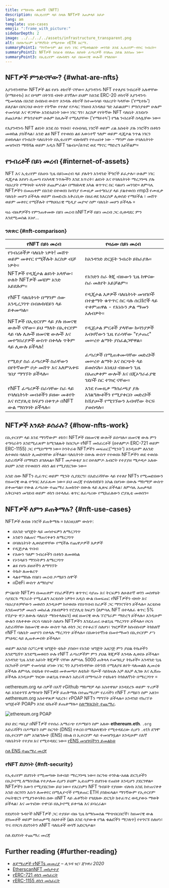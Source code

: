 ```yaml
---
title: የማይተኩ ቶከኖች (NFT)
description: በኢቲሪየም ላይ ስላሉ NFTዎች አጠቃላይ እይታ
lang: am
template: use-cases
emoji: ":frame_with_picture:"
sidebarDepth: 2
image: ../../../../assets/infrastructure_transparent.png
alt: በሆሎግራም አማካኝነት የሚታየው የETH አርማ.
summaryPoint1: ማንኛውንም ልዩ የሆነ ነገር የሚወከልበት መንገድ እንደ ኢቴሪየም-ተኮር ንብረት።
summaryPoint2: NFTዎች ከበፊቱ በበለጠ ለይዘት ፈጣሪዎች የበለጠ ኃይል እየሰጡ ነው።
summaryPoint3: በኢቲሪየም ብሎክቼን ላይ በዘመናዊ ውሎች የጎለበቱ።
---
```


## NFTዎች ምንድናቸው? {#what-are-nfts}

እያንዳንዳቸው NFTዎች ልዩ የሆኑ ቶከኖች ናቸው። እያንዳንዱ NFT የተለያዩ ንብረቶች አሉዋቸው (የማይተኩ) እና በጣም በትንሽ ብዛት ይገኛሉ። ይህም ከእንደ ERC-20 ቶከኖች እያንዳንዱ ሚመሳሰሉ በአንድ ስብስብ ውስጥ እንዳሉ ቶከኖች ከተመሳሳይ ባህሪያት ካላቸው ('የሚተኩ') ይለያል። በቦርሳህ ውስጥ የትኛው የተለየ የዶላር ገንዘብ እንዳለህ ግድ አይልህም፣ ምክንያቱም ሁሉም ተመሳሳይ እና ዋጋቸው አንድአይነት ነው። ነገር ግን፣ እርስዎ የየትኛው NFT ባለቤት _እንደሆኑ_ ይጨነቃሉ፣ ምክንያቱም ሁሉም ከሌሎች የሚለያቸው ('የማይተካ') የግል ንብረቶች ስላሏቸው ነው።

የእያንዳንዱ NFT ልዩነት እንደ ስነ ጥበብ፣ ተሰብሳቢ ነገሮች ወይም ሪል እስቴት ያሉ ነገሮችን በቶከን መወከል ያስችላል፣ አንድ ልዩ NFT የተወሰነ ልዩ እውነተኛ ዓለም ወይም ዲጂታል ንጥል ነገርን ይወክላል። የንብረት ባለቤትነት በኢቲሪየም ብሎክቼን የተጠበቀ ነው - ማንም ሰው የባለቤትነት መዝገብን ማሻሻል ወይም አዲስ NFT ገልብጦ/ለጥፎ ወደ ማኖር ማድረግ አይችልም።

<YouTube id="Xdkkux6OxfM" />

## የንብረቶች በይነ መረብ {#internet-of-assets}

NFT እና ኢቲሪየም በአሁኑ ጊዜ በይነመረብ ላይ ያሉትን አንዳንድ ችግሮች ይፈታሉ፡፡ ሁሉም ነገር ዲጂታል እየሆነ ሲመጣ የአካላዊ ንጥሎችን እንደ እጥረት፣ ልዩነት እና የባለቤትነት ማረጋገጫ ያሉ ባህሪያት የማባዛት ፍላጎት ይጨምራል። በማዕከላዊ አካል ቁጥጥር ስር ባልሆነ መንገድ። ለምሳሌ NFTዎችን በመጠቀም በአንድ በተወሰነ ኩባንያ የሙዚቃ መተግበሪያ ላይ ያልተወሰነ የmp3 የሙዚቃ ባለቤት መሆን ይችላሉ ወይም በመድረክ አቅራቢው በዘፈቀደ ከእርስዎ ሊወሰድ የማይችል ፣ መሸጥ ወይም መቀየር የሚችሉት የማህበራዊ ሚዲያ መያዣ ስም ባለቤት መሆን ይችላሉ ።

ዛሬ ብዙዎቻችን የምንጠቀመው በይነ መረብ ከNFTዎች በይነ መረብ ጋር ሲወዳደር ምን እንደሚመስል እነሆ...

### ንጽጽር {#nft-comparison}

| የNFT በይነ መረብ                                                                                            | የዛሬው በይነ መረብ                                                                                         |
| ------------------------------------------------------------------------------------------------------- | ---------------------------------------------------------------------------------------------------- |
| የንብረቶችዎ ባለቤት ነዎት! መሸጥ ወይም መቀየር የሚችሉት እርስዎ ብቻ ነዎት።                                                       | ከአንዳንድ ድርጅት ንብረት ይከራያሉ።                                                                              |
| NFTዎች የዲጂታል ልዩነት አላቸው፣ ሁለት NFTዎች መቼም አንድ አይደሉም።                                                         | የአንድን ስራ ቅጂ ብዙውን ጊዜ ከዋናው ስራ መለየት አይቻልም።                                                              |
| የNFT ባለቤትነት በማንም ሰው እንዲረጋገጥ በብሎክቼይን ላይ ይቀመጣል።                                                           | የዲጂታል እቃዎች ባለቤትነት መዝገቦች በተቋማት ቁጥጥር ስር ባሉ ሰርቨሮች ላይ ተቀምጠዋል - የእነሱን ቃል ማመን አለብዎት።                       |
| NFTዎች በኢቲርየም ላይ ያሉ ዘመናዊ ውሎች ናቸው። ይህ ማለት በኢተርየም ላይ ባሉ ሌሎች ዘመናዊ ውሎች እና መተግበሪያዎች ውስጥ በቀላሉ ጥቅም ላይ ሊውሉ ይችላሉ! | የዲጅታል ምርቶች ያላቸው ኩባንያዎች አብዛኛውን ጊዜ የራሳቸው "የታጠረ" መሠረተ ልማት ያስፈልጋቸዋል።                                     |
| የሚድያ ስራ ፈጣሪዎች ስራቸውን በየትኛውም ቦታ መሸጥ እና አለምአቀፍ ገበያ ማግኘት ይችላሉ።                                              | ፈጣሪዎች በሚጠቀሙባቸው መድረኮች መሠረተ ልማት እና ስርጭት ላይ ይወሰናሉ። እነዚህ ብዙውን ጊዜ በአጠቃቀም ውሎች እና በጂኦግራፊያዊ ገደቦች ስር ተገዢ ናቸው። |
| የNFT ፈጣሪዎች በራሳቸው ስራ ላይ የባለቤትነት መብቶችን ይዘው መቆየት እና የሮያሊቲ ክፍያን በቀጥታ በNFT ውል ማስገባት ይችላሉ።                    | እንደ የሙዚቃ ማሰራጫያ ያሉ አገልግሎቶችን የሚያቀርቡ መድረኮች ከሽያጮች የሚገኘውን አብዛኛው ትርፍ ያወስዳሉ።                                |

## NFTዎች እንዴት ይሰራሉ? {#how-nfts-work}

በኢተርየም ላይ እንደ ማንኛውም ቶከን፣ NFTዎች በዘመናዊ ውሎች ይሰጣሉ። ዘመናዊ ውሉ ምን ተግባራትን እንደሚፈጽም ከሚገልጹት ከበርካታ የNFT መስፈርቶች (በተለምዶ ERC-721 ወይም ERC-1155) ጋር የሚስማማ ነው። ኮንትራቱ NFTዎችን መፍጠር('ሚንት') እንዲሁም ለአንድ ለተወሰነ ባለቤት ሊመድባቸው ይችላል። ባለቤትነት በውሉ ውስጥ የተወሰኑ NFTዎችን ወደ ተወሰኑ አድራሻዎች በማጓደን ይገለጻል። NFT መታወቂያ እና በተለምዶ አብሮት የተያያዘ ሜታዳታ አለው ይህም አንድ የተወሰነን ቶከን ልዩ የሚያደርገው ነው።

አንድ ሰው NFTን ሲፈጥር ወይም ሚንት ሲያደርግ፣ በአድራሻቸው ላይ የተለየ NFTን የሚመድበውን የዘመናዊ ውል ተግባር እየፈጸሙ ነው። ይህ መረጃ የብሎክቼይን አካል በሆነው በውሉ ማከማቻ ውስጥ ይቀመጣል። የውል ፈጣሪው ተጨማሪ አመክንዮ በውሉ ላይ ሊጽፍ ይችላል፣ ለምሳሌ አጠቃላይ አቅርቦቱን መገደብ ወይም ቶከን በተላለፈ ቁጥር ለፈጣሪው የሚከፈለውን ሮያሊቲ መወሰን።

## NFTዎች ለምን ይጠቅማሉ? {#nft-use-cases}

NFTዎች ለብዙ ነገሮች ይጠቅማሉ ። ከእነዚህም ውስጥ:

- በአንድ ዝግጅት ላይ መሳተፍዎን ለማረጋገጥ
- አንድን ስልጠና ማጠናቀቆን ለማረጋገጥ
- በባለቤትነት ሊወስድዋቸው የሚችሉ የጨዋታዎች እቃዎች
- የዲጅታል ጥበብ
- የእውን ዓለም ንብረቶችን በቶክን ለመወከል
- የኦንላይን ማንነትዎን ለማረጋገጥ
- ልዩ የሆኑ ይዘቶችን ለማግኘት
- ትኬት ለመቁረጥ
- ላልተማከሉ የበይነ መረብ ዶሜይን ስሞች
- በDeFi ውስጥ ለማስያዣ

ምናልባት NFTዎን በመጠቀም የስራዎችዎን ቁጥጥር ሳያጡ እና ትርፍዎን ለሁለተኛ ወገን መስዋዕት ሳያደርጉ ማጋራት የሚፈልግ አርቲስት ነዎት። አዲስ ውል በመፍጠር የNFTዎችን ብዛት እና ባህሪያቶቻቸውን መወሰን እንዲሁም ክተወሰኑ የስነጥበብ ስራዎች ጋር ማገናኘትን ይችላሉ። አርቲስቱ እንደመሆንዎ መጠን መከፈል ያለብዎትን የሮያሊቲ ክፍያን (ለምሳሌ NFT በተላለፈ ቁጥር 5% የሽያጭ ዋጋ ለውሉ ባለቤት ማስተላለፍን) ወደ ዘመናዊ ውሉ ፕሮግራም ማድረግ ይችላሉ። እንዲሁም ውሉን የለቀቀው ቦርሳ ባለቤት ስለሆኑ NFTዎችን እንደፈጠሩ ሁልጊዜ ማረጋገጥ ይችላሉ። ቦርሳ አድራሻቸው ከዘመናዊ ውሎ ውስጥ ካለ ቶከን ጋር የተቆራኘ ስለሆነ፣ ገዢዎችዎ ከስብስብዎ ትክክለኛ የNFT ባለቤት መሆኖን በቀላሉ ማረጋገጥ ይችላሉ። በእውነተኛነቱ በመተማመን በኢተርየም ሥነ ምህዳር ላይ ሊጠቀሙበት ይችላሉ።

ወይም ለአንድ ስፖርታዊ ዝግጅት ቲኬት ያስቡ። የአንድ ዝግጅት አዘጋጅ ምን ያህል ትኬቶችን እንደሚሸጥ እንደሚመወስን ሁሉ የNFT ፈጣሪዎችም ምን ያህል ቅጂዎች እንዳሉ ሊወስኑ ይችላል። አንዳንድ ጊዜ አንድ አይነት ቅጂዎች ናቸው ለምሳሌ 5000 ጠቅላላ የመግቢያ ትኬቶች። አንዳንድ ጊዜ በርካቶች በጣም ተመሳሳይ ሆነው ነገር ግን እያንዳንዳቸው በትንሹ የሚለያዩ ለየት ባለመልክ ሊመረቱ ይችላሉ ለምሳሌ በቲኬቱ የተመደበ መቀመጫ። ለቲኬት ሻጮች ሳይከፍሉ አቻ ለአቻ ሊገዙ እና ሊሸጡ ይችላሉ እንዲሁም ገዢው ሁልጊዜ የውሉን አድራሻ በማጣራት የቲኬቱን ትክክለኛነት በማረጋገጥ ።

በethereum.org ላይ ሰዎች በእኛ የGithub ማከማቻ ላይ አስተዋፅዖ እንዳደረጉ ወይም ጥሪዎች ላይ እንደተገኙ ለማሳየት NFTዎች ይጠቅማሉ በተጨማሪም የራሳችን የNFT ዶሜይን ስም አለን። ለethereum.org አስተዋጽዎ ካደረጉ፣ የPOAP NFTን ማግኘት ይችላሉ። አንዳንድ የክሪፕቶ ዝግጅቶች POAPን እንደ ቲኬቶች ይጤቀማሉ። [ስለማበርከት ተጨማሪ](/contributing/#poap).

![ethereum.org POAP](./poap.png)

ይህ ድር ጣቢያ በNFTዎች የተሰራ አማራጭ የዶሜይን ስም አለው **ethereum.eth**. `.org` አድራሻችን በዶሜይን ስም ስርዓት (DNS) የቀረበ በማእከላዊነት የሚተዳደረው ሲሆን `.eth` ደግሞ በኢተርየም ስም አገልግሎት (ENS) በኩል በ ኢተርየም ላይ ተመዝግቧል። እንዲሁም በእኛ ባለቤትነት የተያዘ እና የሚተዳደር ነው። [የENS መዝገባችንን ይመልከቱ](https://app.ens.domains/name/ethereum.eth)

[ስለ ENS ተጨማሪ መረጃ](https://app.ens.domains)

<Divider />

### የNFT ደህንነት {#nft-security}

የኢቴሪየም ደህንነት የሚመጣው ከቀብድ ማረጋገጫ ነው። ስርዓቱ ተንኮል-አዘል ድርጊቶችን በኢኮኖሚ ለማሰናከል የተታለመ ሲሆን ይህም ኢቴሬምን ደህንነቱ የጠበቀ እንዲሆን ያደርገዋል። NFTዎችን እውን የሚያደርገው ይህ ነው። የእርስዎን NFT ግብይት የያዘው ብሎክ አንዴ ከተጠናቀቀ አንድ ሰርጎገን እሱን ለመቀየር በሚሊዮኖች የሚቆጠር ETH ያስከፍላል። ማንኛውም የኢተርየም ሶፍትዌርን የሚያንቀሳቅስ ሰው በNFT ላይ ሐቀኝነት የጎደለው ድርጊት ክተፈጥረ ወዲያውኑ ማወቅ ይችላል፣ እና መጥፎው ተዋናይ በኢኮኖሚ ይቀጣል እና ይባረራል።

የደህንነት ጉዳዮች ከNFTዎች ጋር ተያይዞ ብዙ ጊዜ ከማስመሰል ማጭበርበሮች፣ ከዘመናዊ ውል ድክመቶች ወይም ከተጠቃሚ ስህተቶች (ልክ እንደ ሳያውቁ የግል ቁልፎችን ማጋለጥ) የተገናኙ ስለሆነ፣ ጥሩ የቦርሳ ደህንነትን ለNFT ባለቤቶች ወሳኝ አድርጎታል።

<ButtonLink to="/security/">
  ስለ ደህንነት ተጨማሪ መረጃ
</ButtonLink>

## Further reading {#further-reading}

- [ለጀማሪዎች የNFTs መመሪያ](https://linda.mirror.xyz/df649d61efb92c910464a4e74ae213c4cab150b9cbcc4b7fb6090fc77881a95d) – _ሊንዳ ዢ፣ ጃንዋሪ 2020_
- [EtherscanNFT መከታተያ](https://etherscan.io/nft-top-contracts)
- [የERC-721 ቶከን መስፈርት](/developers/docs/standards/tokens/erc-721/)
- [የERC-1155 ቶከን መስፈርት](/developers/docs/standards/tokens/erc-1155/)

<Divider />

<QuizWidget quizKey="nfts" />
